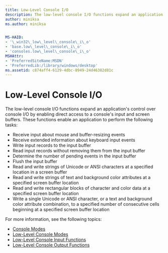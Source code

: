 ```yaml
---
title: Low-Level Console I/O
description: The low-level console I/O functions expand an application's control over console I/O by enabling direct access to a console's input and screen buffers.
author: miniksa
ms.author: miniksa


MS-HAID:
- '\_win32\_low\_level\_console\_i\_o'
- 'base.low\_level\_console\_i\_o'
- 'consoles.low\_level\_console\_i\_o'
MSHAttr:
- 'PreferredSiteName:MSDN'
- 'PreferredLib:/library/windows/desktop'
ms.assetid: c874aff4-6129-4dbc-8949-24d46382d81c
---
```


# Low-Level Console I/O


The low-level console I/O functions expand an application's control over console I/O by enabling direct access to a console's input and screen buffers. These functions enable an application to perform the following tasks:

-   Receive input about mouse and buffer-resizing events
-   Receive extended information about keyboard input events
-   Write input records to the input buffer
-   Read input records without removing them from the input buffer
-   Determine the number of pending events in the input buffer
-   Flush the input buffer
-   Read and write strings of Unicode or ANSI characters at a specified location in a screen buffer
-   Read and write strings of text and background color attributes at a specified screen buffer location
-   Read and write rectangular blocks of character and color data at a specified screen buffer location
-   Write a single Unicode or ANSI character, or a text and background color attribute combination, to a specified number of consecutive cells beginning at a specified screen buffer location

For more information, see the following topics:

-   [Console Modes](console-modes.md)
-   [Low-Level Console Modes](low-level-console-modes.md)
-   [Low-Level Console Input Functions](low-level-console-input-functions.md)
-   [Low-Level Console Output Functions](low-level-console-output-functions.md)

 

 




